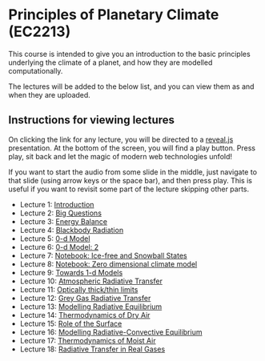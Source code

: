 # Principles of Planetary Climate (EC2213)

This course is intended to give you an introduction to
the basic principles underlying the climate of a planet,
and how they are modelled computationally.

The lectures will be added to the below list, and you can
view them as and when they are uploaded.

## Instructions for viewing lectures

On clicking the link for any lecture, you will be directed
to a [reveal.js](https://revealjs.com/) presentation. At the
bottom of the screen, you will find a play button. Press play,
sit back and let the magic of modern web technologies unfold!

If you want to start the audio from some slide in the middle,
just navigate to that slide (using arrow keys or the space bar),
and then press play. This is useful if you want to revisit some
part of the lecture skipping other parts.

* Lecture 1: [Introduction](./slides/lecture1/index.html)
* Lecture 2: [Big Questions](./slides/lecture2/index.html)
* Lecture 3: [Energy Balance](./slides/lecture2.1/index.html)
* Lecture 4: [Blackbody Radiation](./slides/lecture3.1/index.html)
* Lecture 5: [0-d Model](./slides/lecture3.2/index.html)
* Lecture 6: [0-d Model: 2](./slides/lecture4.1/index.html)
* Lecture 7: [Notebook: Ice-free and Snowball States](./slides/lecture4.2/index.html)
* Lecture 8: [Notebook: Zero dimensional climate model](./slides/lecture5.1/index.html)
* Lecture 9: [Towards 1-d Models](./slides/lecture6.1/index.html)
* Lecture 10: [Atmospheric Radiative Transfer](./slides/lecture6.2/index.html)
* Lecture 11: [Optically thick/thin limits](./slides/lecture7.1/index.html)
* Lecture 12: [Grey Gas Radiative Transfer](./slides/lecture7.2/index.html)
* Lecture 13: [Modelling Radiative Equilibrium](./slides/lecture8.1/index.html)
* Lecture 14: [Thermodynamics of Dry Air](./slides/lecture8.2/index.html)
* Lecture 15: [Role of the Surface](./slides/lecture9.1/index.html)
* Lecture 16: [Modelling Radiative-Convective Equilibrium](./slides/lecture9.2/index.html)
* Lecture 17: [Thermodynamics of Moist Air](./slides/lecture10.1/index.html)
* Lecture 18: [Radiative Transfer in Real Gases](./slides/lecture10.2/index.html)
